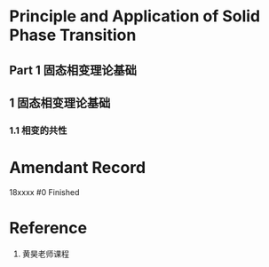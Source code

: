 <link rel="stylesheet" href="https://cdnjs.cloudflare.com/ajax/libs/KaTeX/0.9.0/katex.min.css">

# Principle and Application of Solid Phase Transition <Badge text="alpha" type="warn"/> <Badge text="0.0.0"/>

## Part 1 固态相变理论基础
## 1 固态相变理论基础
### 1.1 相变的共性


# Amendant Record
18xxxx #0 Finished

# Reference
1. 黄昊老师课程